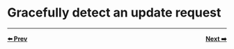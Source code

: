 # Gracefully detect an update request


<hr>
<div style="font-weight: bold; ">
  <span style="float: left">
    <a href="../08-view-your-website-by-including-a-service/README.md">⬅️ Prev</a>
  </span>
  <span style="float: right">
    <a href="../10-update-the-deployment-when-imagetag-changes/README.md">Next ➡️</a>
  </span>
</div>
